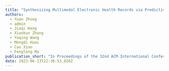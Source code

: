 ```yaml
---
title: "Synthesizing Multimodal Electronic Health Records via Predictive Diffusion Models"
authors:
  - Yuan Zhong
  - admin
  - Jiaqi Wang
  - Xiaokun Zhang
  - Yaqing Wang
  - Mengdi Huai
  - Cao Xiao
  - Fenglong Ma
publication_short: "In Proceedings of the 32nd ACM International Conference on Information and Knowledge Management (CIKM). Accepted, to appear"
date: 2023-06-13T22:36:53.026Z
---
```

